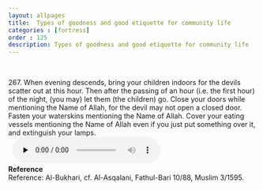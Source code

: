 ```yaml
---
layout: allpages
title:  Types of goodness and good etiquette for community life
categories : [fortress]
order : 125
description: Types of goodness and good etiquette for community life
---
```

&nbsp;
<div class="extra">267. When evening descends, bring your children indoors for the devils scatter out at this hour. Then after the passing of an hour (i.e. the first hour) of the night, (you may) let them (the children) go. Close your doors while mentioning the Name of Allah, for the devil may not open a closed door. Fasten your waterskins mentioning the Name of Allah. Cover your eating vessels mentioning the Name of Allah even if you just put something over it, and extinguish your lamps.</div>
&nbsp;


<audio controls  preload="none">
  <source src="{{ site.baseurl }}/audio/fortress/267.mp3" type="audio/mpeg">
Your browser does not support the audio element.
</audio>
<div class="duaextra" tabindex="0">
<div><strong>Reference</strong></div>
<div class="extra">Reference: Al-Bukhari, cf. Al-Asqalani, Fathul-Bari 10/88, Muslim 3/1595.</div>
</div>
